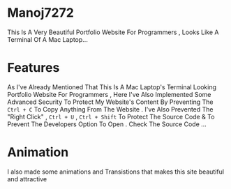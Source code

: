 # Manoj7272
This Is A Very Beautiful Portfolio Website For Programmers , Looks Like A Terminal Of A Mac Laptop...



# Features
As I've Already Mentioned That This Is A Mac Laptop's Terminal Looking Portfolio Website For Programmers , Here I've Also Implemented Some Advanced Security To Protect My Website's Content By Preventing The ``` Ctrl + C ``` To Copy Anything From The Website . I've Also Prevented The "Right Click" , ``` Ctrl + U ``` , ``` Ctrl + Shift ``` To Protect The Source Code & To Prevent The Developers Option To Open . Check The Source Code ...

# Animation
I also made some animations and Transistions that makes this site beautiful and attractive
